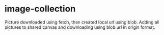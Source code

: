 # image-collection
Picture downloaded using fetch, then created local url using blob. Adding all pictures to shared canvas and downloading using blob url in origin format.
